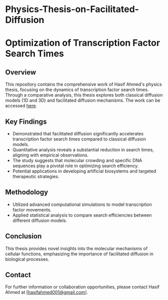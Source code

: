 # Physics-Thesis-on-Facilitated-Diffusion
# Optimization of Transcription Factor Search Times

## Overview
This repository contains the comprehensive work of Hasif Ahmed's physics thesis, focusing on the dynamics of transcription factor search times. Through a comparative analysis, this thesis explores both classical diffusion models (1D and 3D) and facilitated diffusion mechanisms. The work can be accessed [here](https://github.com/hasifnumerics/Physics-Thesis-on-Facilitated-Diffusion/blob/53074922a8456ad15ed79c68cc65bb34123a2d69/Hasif_Ahmed_Physics_Thesis%20(1).pdf).


## Key Findings
- Demonstrated that facilitated diffusion significantly accelerates transcription factor search times compared to classical diffusion models.
- Quantitative analysis reveals a substantial reduction in search times, aligning with empirical observations.
- The study suggests that molecular crowding and specific DNA sequences play a pivotal role in optimizing search efficiency.
- Potential applications in developing artificial biosystems and targeted therapeutic strategies.

## Methodology
- Utilized advanced computational simulations to model transcription factor movements.
- Applied statistical analysis to compare search efficiencies between different diffusion models.

## Conclusion
This thesis provides novel insights into the molecular mechanisms of cellular functions, emphasizing the importance of facilitated diffusion in biological processes.

## Contact
For further information or collaboration opportunities, please contact Hasif Ahmed at [hasifahmed001@gmail.com].



